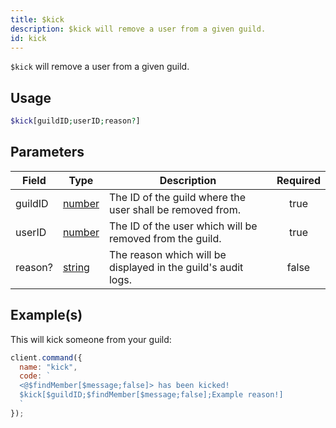 ```yaml
---
title: $kick
description: $kick will remove a user from a given guild.
id: kick
---
```


`$kick` will remove a user from a given guild.

## Usage

```php
$kick[guildID;userID;reason?]
```

## Parameters

| Field   | Type                                                                                              | Description                                                   | Required |
| ------- | ------------------------------------------------------------------------------------------------- | ------------------------------------------------------------- | :------: |
| guildID | [number](https://developer.mozilla.org/en-US/docs/Web/JavaScript/Reference/Global_Objects/Number) | The ID of the guild where the user shall be removed from.     |   true   |
| userID  | [number](https://developer.mozilla.org/en-US/docs/Web/JavaScript/Reference/Global_Objects/Number) | The ID of the user which will be removed from the guild.      |   true   |
| reason? | [string](https://developer.mozilla.org/en-US/docs/Web/JavaScript/Reference/Global_Objects/String) | The reason which will be displayed in the guild's audit logs. |  false   |

## Example(s)

This will kick someone from your guild:

```javascript
client.command({
  name: "kick",
  code: `
  <@$findMember[$message;false]> has been kicked!
  $kick[$guildID;$findMember[$message;false];Example reason!]
  `
});
```
